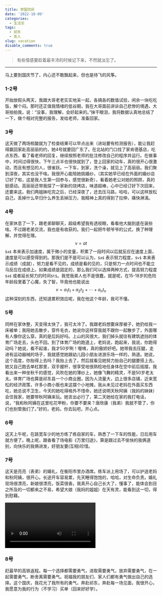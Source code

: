 ```yaml
---
title: 举国同庆
date: '2022-10-09'
categories:
  - 生活志
tags:
  - 祁东
  - 友人
slug: vacation
disable_comments: true
---
```

> 有些情感要趁着最丰沛的时候记下来，不然就淡忘了。
---

马上要到国庆节了，内心还不敢飘起来，但也是待飞的风筝。

### 1-2号
开始放假头两天，我跟大哥老老实实地呆一起，各搞各的数值试验，闲余一块吃吃饭，解个闷。那时还正值我情绪的低谷期，我在大哥面前讲诉自己悲惨的境遇，大哥拍拍我，说：“没事，我理解，会好起来的。”抹干眼泪，我将数据认真地总结了一下，做个相对完整的报告，发给老师，准备回家。

### 3号
这天做了两场核酸就为了检查结果可以早点出来（进站要有检测报告），能让我赶得赢回家赴高丽丽的约，她4号就要回广东了。在北站的门口找了家肯德基店，吃点东西，看了看老师的回复，继续按照老师的批注修改自己的程序并运行。在做事中，时间过得很快，下午三点半也很快就到了，登上回家的动车，真的很开心很激动，而且有想见的人，很雀跃。一下车，到家，洗个澡，就见上了高丽丽。我们聚到深夜，其实也没干啥。我很开心能陪她挑婚纱，（其实她早已经在外面的婚纱店订好了啦，这是我人生第一回参与，感觉很新奇），看着她老公对她的照顾，真的挺感动。高丽丽还带我探了一家新的烧烤店，味道超棒，心中已经订好下次回来，还要来这。我们两姐妹吃完之后，已经深夜了，还去压马路，哈哈，可以这样放松自己，丢掉什么早归什么养生丢掉压力，我精神上真的得到了拉伸，痛快淋漓。

### 4号
在家休息了一下，跟老弟聊聊天，超级希望我有透视眼，看看他大脑到底在装些啥。不过跟老弟交流，我也是有收获的。我们一起把牛顿爷爷的公式，换了种理解，并觉得在理。
$$v = at $$
`$a$` 本来表示加速度，属于微小的变量，积累了一段时间以后就反应在速度上面，速度是可以感受得到的。那我们是不是可以认为，`$a$` 表示努力程度，`$v$` 本来表示成绩（成就），努力是看不见的，成绩是看的见的，只是努力一点时间也不能立马反应在成绩上。如果成绩是固定的，那么我们可以选择两种方式，提高努力程度`$a$` 或者延长努力的时间`$t$`。我觉我弟人也不是很蠢，就是呢，在15-18岁的危险年龄段里着了心魔，失了智，毕竟他也能说出
$$v = a_1 t_1 + a_2 t_2 + \cdots + a_n t_n$$
这种深刻的东西，还知道累积效应呢，我在他这个年龄，我可不懂。

### 5号
同样在家休整，天变得太快了，我可太冷了。我跟老妈想要床厚被子，她扔给我一床被单；我陪她去散步，穿件毛衣，她说你这样穿我就不跟你一起散步了，外面哪有人像你这么穿。真的是后妈好吗。上山的风很大，我们掉头就往有建筑遮挡的体育广场走去，头也不回。到了体育广场的跑道上，老妈说，跑起来，我说，你跑得动吗？她说，看不起谁，我才50岁咧！喔唷，真的傲娇好吧。她带我去压腿，走进有运动器械的场子，我就感觉她跟幼儿园小朋友进游乐场一样的，熟道。她说，这个高度，你抬得上去吗？我抬上去了，然后就看见她努力抬自己的腿要搭上去。她又自己跑去单杠那里，双手握杆，很享受地很熟稔地任身体在空中前后摇摆，我看出来一种坐秋千的感觉，风吹在她的薄纱上，她像飞舞的精灵，不是50岁老太太。体育广场也算是祁东县一个小商业圈，因为人流量大，边上很多店铺，近来宽松的经济政策，许多小商小贩也来这摆个小地摊，我从未见过老妈在外面买东西吃，她总说不卫生，今天的她吃得格外不惜命，她还说明天秋阿姨（我妈的妹妹）会住我家，她要带秋阿姨来玩。她言出必行了，第二天她给在家的我打电话，说，“我和秋阿姨在这里吃花甲粉，你要不要来？唐欣康（我弟）我就不管了，你们也别管我们了。”好的，老妈，你去玩吧，开心点。

### 6号
这天上午呢，在路宽车少的地方练了练自家的车，熟悉了一下车的性能，日后用车就方便了。晚上呢，跟香看了场电影《万里归途》，算是跟过去不愉快的我俩道别，向快乐的我俩进发，好朋友要(互相)珍惜。

### 7号
这天是亮亮（表弟）的婚礼，在衡阳市里办酒席。练车派上用场了，可以护送老妈和秋阿姨，很开心。长途开车容易累，先天睡得饱饱的，哈哈，对生命负责。婚礼现场很漂亮，新娘很漂亮，饭菜很香。我真开心自己长大了，懂事了，能体会到目之所及的一切都来之不易，希望大娘（我妈的姐姐）在天有灵，能看到这一切，得到慰藉。

<video preload="auto" controls="" autoplay="autoplay" name="media"><source src="/videos/1009liang.mp4" type="video/mp4"></video>

### 8号
赶最早的高铁返程。每一个选择都需要勇气，进取需要勇气，放弃需要勇气，在一起需要勇气，断舍离需要勇气。祝福我的朋友们、家人们都有勇气做出自己的选择。这个国庆，我花光了我所有的勇气，奔赴祁东，奔赴每一场见面，我很开心，我愿意为我的行为（不学习）买单（回来好好学）。